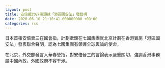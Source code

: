 ```yaml
---
layout: post
title: 安倍擬於G7帶頭就「港區國安法」發聲明
date: 2020-06-10 21:10:41.000000000 +08:00
categories: rss
---
```


日本首相安倍晉三在國會指，計劃牽頭在七國集團就北京計劃在香港實施「港區國安法」發表聯合聲明，認為七國集團有領導全球輿論的使命。

在北京，外交部發言人華春瑩指，對安倍晉三的言論表示嚴重關切，強調香港事務屬中國內政，外國政府不容干涉。
